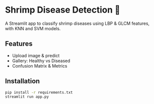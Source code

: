 # Shrimp Disease Detection 🦐
A Streamlit app to classify shrimp diseases using LBP & GLCM features, with KNN and SVM models.

## Features
- Upload image & predict
- Gallery: Healthy vs Diseased
- Confusion Matrix & Metrics

## Installation
```bash
pip install -r requirements.txt
streamlit run app.py
